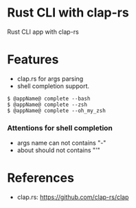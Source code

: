 Rust CLI with clap-rs
=====================

Rust CLI app with clap-rs

# Features

* clap.rs for args parsing
* shell completion support.

```
$ @appName@ complete --bash
$ @appName@ complete --zsh
$ @appName@ complete --oh_my_zsh
```

### Attentions for shell completion

* args name can not contains "-"
* about should not contains "'"

# References

* clap.rs: https://github.com/clap-rs/clap
